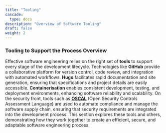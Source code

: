 ```yaml
---
title: "Tooling"
cascade:
  type: docs
description: "Overview of Software Tooling"
draft: false
weight: 2
---
```

### **Tooling to Support the Process Overview**

Effective software engineering relies on the right set of **tools** to support every stage of the development lifecycle. Technologies like **GitHub** provide a collaborative platform for version control, code review, and integration with automated workflows. **Hugo** facilitates rapid documentation and site generation, ensuring that specifications and project details are easily accessible. **Containerisation** enables consistent development, testing, and deployment environments, enhancing software reliability and scalability. On the security front, tools such as [**OSCAL**](https://pages.nist.gov/OSCAL/) (Open Security Controls Assessment Language) are used to automate compliance and manage the software supply chain, ensuring that security requirements are integrated into the development process. This section explores these tools and others, demonstrating how they work together to create an efficient, secure, and adaptable software engineering process.
